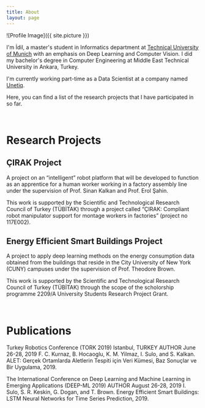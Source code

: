 ```yaml
---
title: About
layout: page
---
```

![Profile Image]({{ site.picture }})

<p>
I'm İdil, a master's student in Informatics department at <a href="https://www.tum.de/en/">Technical University of Munich</a> with an emphasis on Deep Learning and Computer Vision. I did my bachelor's degree in Computer Engineering at Middle East Technical University in Ankara, Turkey.
</p>
<p>
  I'm currently working part-time as a Data Scientist at a company named <a href="https://unetiq.com/">Unetiq</a>.

</p>
<!--
<p>
Last summer, I was a Computer Vision research intern at the Image Lab of Middle East Technical University. I had worked on Generative Adversarial Networks and MobileNets. After that, I took a graduate course named "Deep Learning: Methods and Applications". 
</p>
-->
<p>
  Here, you can find a list of the research projects that I have participated in so far.
</p>
<p>
  
 </p>
 </br>
<h1> Research Projects </h1>
  <h2> ÇIRAK Project </h2>
  <p>
  A project on an “intelligent” robot platform that will be developed to function as an apprentice for a human worker working in a factory assembly line under the supervision of Prof. Sinan Kalkan and Prof. Erol Şahin.
  </p>
  <p>
  This work is supported by the Scientific and Technological Research Council of Turkey (TÜBİTAK) through a project called “ÇIRAK: Compliant robot manipulator support for montage workers in factories” (project no 117E002).
  </p>
  
  <h2> Energy Efficient Smart Buildings Project </h2>
  <p>
  A project to apply deep learning methods on the energy consumption data obtained from the buildings that reside in the City University of New York (CUNY) campuses under the supervision of Prof. Theodore Brown.
  </p>
  <p>
  This work is supported by the Scientific and Technological Research Council of Turkey (TÜBİTAK) through the scope of the scholorship programme 2209/A University Students Research Project Grant.
  </p>
 </br>
<h1> Publications </h1>
  <p>
Turkey Robotics Conference (TORK 2019) Istanbul, TURKEY AUTHOR June 26-28, 2019 F. C. Kurnaz, B. Hocaoglu, K. M. Yilmaz, I. Sulo, and S. Kalkan. ALET: Gerçek Ortamlarda Aletlerin Tespiti için Veri Kümesi, Baz Sonuçlar ve Bir Uygulama, 2019.
   </p>
   <p>
 The International Conference on Deep Learning and Machine Learning in
Emerging Applications (DEEP-ML 2019)
AUTHOR August 26-28, 2019 I. Sulo, S. R. Keskin, G. Dogan, and T. Brown. Energy Efficient Smart Buildings: LSTM Neural Networks for Time Series Prediction, 2019.
    </p>
